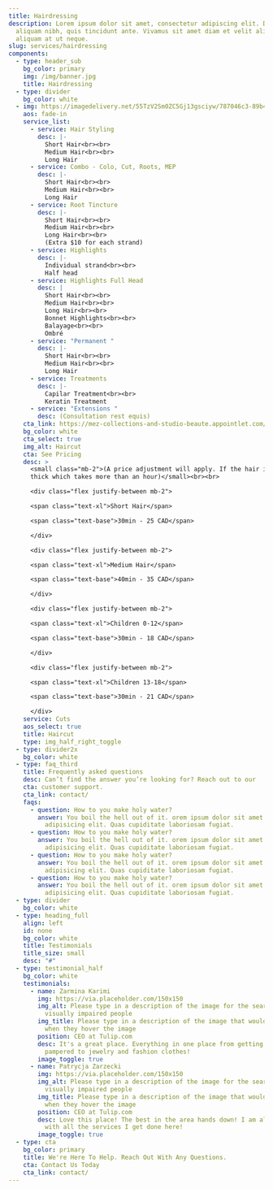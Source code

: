 ```yaml
---
title: Hairdressing
description: Lorem ipsum dolor sit amet, consectetur adipiscing elit. Duis at
  aliquam nibh, quis tincidunt ante. Vivamus sit amet diam et velit aliquam
  aliquam at ut neque.
slug: services/hairdressing
components:
  - type: header_sub
    bg_color: primary
    img: /img/banner.jpg
    title: Hairdressing
  - type: divider
    bg_color: white
  - img: https://imagedelivery.net/55TzV2Sm0ZC5Gj13gsciyw/787046c3-89b4-4eb2-f7c8-19cbe544fc00/Square400px
    aos: fade-in
    service_list:
      - service: Hair Styling
        desc: |-
          Short Hair<br><br>
          Medium Hair<br><br>
          Long Hair
      - service: Combo - Colo, Cut, Roots, MEP
        desc: |-
          Short Hair<br><br>
          Medium Hair<br><br>
          Long Hair
      - service: Root Tincture
        desc: |-
          Short Hair<br><br>
          Medium Hair<br><br>
          Long Hair<br><br>
          (Extra $10 for each strand)
      - service: Highlights
        desc: |-
          Individual strand<br><br>
          Half head
      - service: Highlights Full Head
        desc: |
          Short Hair<br><br>
          Medium Hair<br><br>
          Long Hair<br><br>
          Bonnet Highlights<br><br>
          Balayage<br><br>
          Ombré
      - service: "Permanent "
        desc: |-
          Short Hair<br><br>
          Medium Hair<br><br>
          Long Hair
      - service: Treatments
        desc: |-
          Capilar Treatment<br><br>
          Keratin Treatment
      - service: "Extensions "
        desc: (Consultation rest equis)
    cta_link: https://mez-collections-and-studio-beaute.appointlet.com/
    bg_color: white
    cta_select: true
    img_alt: Haircut
    cta: See Pricing
    desc: >
      <small class="mb-2">(A price adjustment will apply. If the hair is very
      thick which takes more than an hour)</small><br><br>

      <div class="flex justify-between mb-2">

      <span class="text-xl">Short Hair</span>

      <span class="text-base">30min - 25 CAD</span>

      </div>

      <div class="flex justify-between mb-2">

      <span class="text-xl">Medium Hair</span>

      <span class="text-base">40min - 35 CAD</span>

      </div>

      <div class="flex justify-between mb-2">

      <span class="text-xl">Children 0-12</span>

      <span class="text-base">30min - 18 CAD</span>

      </div>

      <div class="flex justify-between mb-2">

      <span class="text-xl">Children 13-18</span>

      <span class="text-base">30min - 21 CAD</span>

      </div>
    service: Cuts
    aos_select: true
    title: Haircut
    type: img_half_right_toggle
  - type: divider2x
    bg_color: white
  - type: faq_third
    title: Frequently asked questions
    desc: Can’t find the answer you’re looking for? Reach out to our
    cta: customer support.
    cta_link: contact/
    faqs:
      - question: How to you make holy water?
        answer: You boil the hell out of it. orem ipsum dolor sit amet consectetur
          adipisicing elit. Quas cupiditate laboriosam fugiat.
      - question: How to you make holy water?
        answer: You boil the hell out of it. orem ipsum dolor sit amet consectetur
          adipisicing elit. Quas cupiditate laboriosam fugiat.
      - question: How to you make holy water?
        answer: You boil the hell out of it. orem ipsum dolor sit amet consectetur
          adipisicing elit. Quas cupiditate laboriosam fugiat.
      - question: How to you make holy water?
        answer: You boil the hell out of it. orem ipsum dolor sit amet consectetur
          adipisicing elit. Quas cupiditate laboriosam fugiat.
  - type: divider
    bg_color: white
  - type: heading_full
    align: left
    id: none
    bg_color: white
    title: Testimonials
    title_size: small
    desc: "#"
  - type: testimonial_half
    bg_color: white
    testimonials:
      - name: Zarmina Karimi
        img: https://via.placeholder.com/150x150
        img_alt: Please type in a description of the image for the search engine or
          visually impaired people
        img_title: Please type in a description of the image that would help the user
          when they hover the image
        position: CEO at Tulip.com
        desc: It's a great place. Everything in one place from getting groomed and
          pampered to jewelry and fashion clothes!
        image_toggle: true
      - name: Patrycja Zarzecki
        img: https://via.placeholder.com/150x150
        img_alt: Please type in a description of the image for the search engine or
          visually impaired people
        img_title: Please type in a description of the image that would help the user
          when they hover the image
        position: CEO at Tulip.com
        desc: Love this place! The best in the area hands down! I am always satisfied
          with all the services I get done here!
        image_toggle: true
  - type: cta
    bg_color: primary
    title: We're Here To Help. Reach Out With Any Questions.
    cta: Contact Us Today
    cta_link: contact/
---
```

